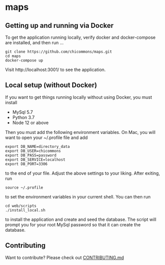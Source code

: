 # maps

## Getting up and running via Docker 

To get the application running locally, verify docker and docker-compose are installed, and then run ...

```
git clone https://github.com/chicommons/maps.git
cd maps
docker-compose up
```

Visit http://localhost:3001/ to see the application.

## Local setup (without Docker)

If you want to get things running locally without using Docker, you must install

- MySql 5.7
- Python 3.7
- Node 12 or above

Then you must add the following environment variables.  On Mac, you will want to open your ~/.profile file and add

```
export DB_NAME=directory_data
export DB_USER=chicommons
export DB_PASS=password
export DB_SERVICE=localhost
export DB_PORT=3306
```

to the end of your file.  Adjust the above settings to your liking.  After exiting, run

```
source ~/.profile
```

to set the environment variables in your current shell.  You can then run

```
cd web/scripts
./install_local.sh
```

to install the application and create and seed the database.  The script will prompt you for your root MySql password so that it can create the database.


## Contributing

Want to contribute?  Please check out [CONTRIBUTING.md](/CONTRIBUTING.md) 

